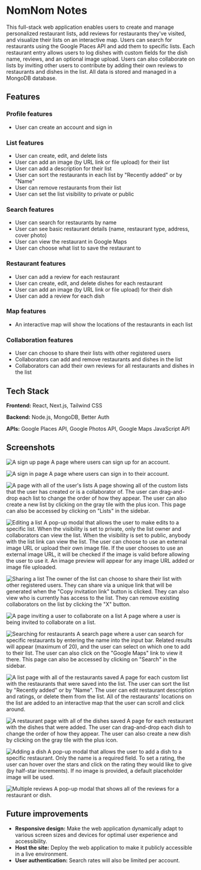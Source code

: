# NomNom Notes

This full-stack web application enables users to create and manage personalized restaurant lists, add reviews for restaurants they've visited, and visualize their lists on an interactive map. Users can search for restaurants using the Google Places API and add them to specific lists. Each restaurant entry allows users to log dishes with custom fields for the dish name, reviews, and an optional image upload. Users can also collaborate on lists by inviting other users to contribute by adding their own reviews to restaurants and dishes in the list. All data is stored and managed in a MongoDB database.

## Features

### Profile features
* User can create an account and sign in

### List features
* User can create, edit, and delete lists
* User can add an image (by URL link or file upload) for their list
* User can add a description for their list
* User can sort the restaurants in each list by "Recently added" or by "Name"
* User can remove restaurants from their list
* User can set the list visibility to private or public

### Search features
* User can search for restaurants by name
* User can see basic restaurant details (name, restaurant type, address, cover photo)
* User can view the restaurant in Google Maps
* User can choose what list to save the restaurant to

### Restaurant features
* User can add a review for each restaurant
* User can create, edit, and delete dishes for each restaurant
* User can add an image (by URL link or file upload) for their dish
* User can add a review for each dish

### Map features
* An interactive map will show the locations of the restaurants in each list

### Collaboration features
* User can choose to share their lists with other registered users
* Collaborators can add and remove restaurants and dishes in the list
* Collaborators can add their own reviews for all restaurants and dishes in the list

## Tech Stack

**Frontend:** React, Next.js, Tailwind CSS

**Backend:** Node.js, MongoDB, Better Auth

**APIs:** Google Places API, Google Photos API, Google Maps JavaScript API

## Screenshots
![A sign up page](./images/signup-page.png)
A page where users can sign up for an account.

![A sign in page](./images/signin-page.png)
A page where users can sign in to their account.

![A page with all of the user's lists](./images/lists-page.png)
A page showing all of the custom lists that the user has created or is a collaborator of. The user can drag-and-drop each list to change the order of how they appear. The user can also create a new list by clicking on the gray tile with the plus icon. This page can also be accessed by clicking on "Lists" in the sidebar.

![Editing a list](./images/lists-edit.png)
A pop-up modal that allows the user to make edits to a specific list. When the visibility is set to private, only the list owner and collaborators can view the list. When the visibility is set to public, anybody with the list link can view the list. The user can choose to use an external image URL or upload their own image file. If the user chooses to use an external image URL, it will be checked if the image is valid before allowing the user to use it. An image preview will appear for any image URL added or image file uploaded.

![Sharing a list](./images/lists-share.png)
The owner of the list can choose to share their list with other registered users. They can share via a unique link that will be generated when the "Copy invitation link" button is clicked. They can also view who is currently has access to the list. They can remove existing collaborators on the list by clicking the "X" button.

![A page inviting a user to collaborate on a list](./images/invitation-page.png)
A page where a user is being invited to collaborate on a list. 

![Searching for restaurants](./images/search-page.png)
A search page where a user can search for specific restaurants by entering the name into the input bar. Related results will appear (maximum of 20), and the user can select on which one to add to their list. The user can also click on the "Google Maps" link to view it there. This page can also be accessed by clicking on "Search" in the sidebar.

![A list page with all of the restaurants saved](./images/list-page.png)
A page for each custom list with the restaurants that were saved into the list. The user can sort the list by "Recently added" or by "Name". The user can edit restaurant description and ratings, or delete them from the list. All of the restaurants' locations on the list are added to an interactive map that the user can scroll and click around.

![A restaurant page with all of the dishes saved](./images/restaurant-page.png)
A page for each restaurant with the dishes that were added. The user can drag-and-drop each dish to change the order of how they appear. The user can also create a new dish by clicking on the gray tile with the plus icon.

![Adding a dish](./images/dish-add.png)
A pop-up modal that allows the user to add a dish to a specific restaurant. Only the name is a required field. To set a rating, the user can hover over the stars and click on the rating they would like to give (by half-star increments). If no image is provided, a default placeholder image will be used.

![Multiple reviews](./images/dish-reviews.png)
A pop-up modal that shows all of the reviews for a restaurant or dish.

## Future improvements
* **Responsive design:** Make the web application dynamically adapt to various screen sizes and devices for optimal user experience and accessibility. 
* **Host the site:** Deploy the web application to make it publicly accessible in a live environment.
* **User authentication:** Search rates will also be limited per account.